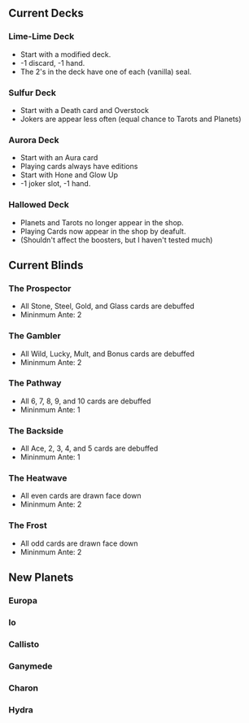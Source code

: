 ## Current Decks

### Lime-Lime Deck
- Start with a modified deck.
- -1 discard, -1 hand.
- The 2's in the deck have one of each (vanilla) seal.

### Sulfur Deck
- Start with a Death card and Overstock
- Jokers are appear less often (equal chance to Tarots and Planets)

### Aurora Deck
- Start with an Aura card
- Playing cards always have editions
- Start with Hone and Glow Up
- -1 joker slot, -1 hand.

### Hallowed Deck
- Planets and Tarots no longer appear in the shop.
- Playing Cards now appear in the shop by deafult.
- (Shouldn't affect the boosters, but I haven't tested much)

## Current Blinds

### The Prospector
- All Stone, Steel, Gold, and Glass cards are debuffed
- Mininmum Ante: 2

### The Gambler
- All Wild, Lucky, Mult, and Bonus cards are debuffed
- Mininmum Ante: 2

### The Pathway
- All 6, 7, 8, 9, and 10 cards are debuffed
- Mininmum Ante: 1

### The Backside
- All Ace, 2, 3, 4, and 5 cards are debuffed
- Mininmum Ante: 1

### The Heatwave
- All even cards are drawn face down
- Mininmum Ante: 2

### The Frost
- All odd cards are drawn face down
- Mininmum Ante: 2

## New Planets

### Europa
### Io
### Callisto
### Ganymede
### Charon
### Hydra

